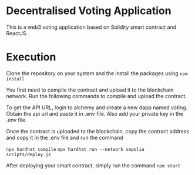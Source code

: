 # Decentralised Voting Application
This is a web3 voting application based on Solidity smart contract and ReactJS.

# Execution
Clone the repository on your system and the install the packages using
```npm install```

You first need to compile the contract and upload it to the blockchain network. Run the following commands to compile and upload the contract.

To get the API URL, login to alchemy and create a new dapp named voting. Obtain the api url and paste it in .env file. Also add your private key in the .env file.

Once the contract is uploaded to the blockchain, copy the contract address and copy it in the .env file and run the command

```npx hardhat compile```
```npx hardhat run --network sepolia scripts/deploy.js```

After deploying your smart contract, simply run the command
```npm start```
